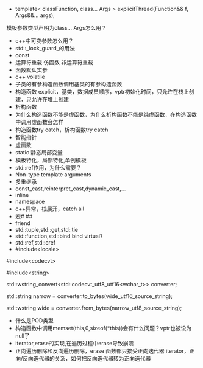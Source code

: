- template&lt; classFunction, class... Args &gt; explicitThread(Function&amp;&amp; f, Args&amp;&amp;... args);

模板参数类型声明为class... Args怎么用？

- c++中可变参数怎么用？
- std::_lock\_guard_的用法
- const
- 运算符重载 仿函数 非运算符重载
- 函数默认实参
- c++ volatile
- 子类的有参构造函数调用基类的有参构造函数
- 构造函数 explicit，基类，数据成员顺序，vptr初始化时间，只允许在栈上创建，只允许在堆上创建
- 析构函数
- 为什么构造函数不能是虚函数，为什么析构函数不能是纯虚函数，在构造函数中调用虚函数会怎样
- 构造函数try catch，析构函数try catch
- 智能指针
- 虚函数
- static 静态局部变量
- 模板特化，局部特化,单例模板
- std::ref作用，为什么需要？
- Non-type template arguments
- 多重继承
- const\_cast,reinterpret\_cast,dynamic\_cast,...
- inline
- namespace
- c++异常，栈展开，catch all
- 宏# ##
- friend
- std::tuple,std::get,std::tie
- std::function,std::bind bind virtual?
- std::ref,std::cref
- #include&lt;locale&gt;

#include&lt;codecvt&gt;

#include&lt;string&gt;

std::wstring\_convert&lt;std::codecvt\_utf8\_utf16&lt;wchar\_t&gt;&gt; converter;

std::string narrow = converter.to\_bytes(wide\_utf16\_source\_string);

std::wstring wide = converter.from\_bytes(narrow\_utf8\_source\_string);

- 什么是POD类型
- 构造函数中调用memset(this,0,sizeof(\*this))会有什么问题？vptr也被设为null了
- iterator,erase的实现,在遍历过程中erase导致崩溃
- 正向遍历删除和反向遍历删除，erase 函数都只接受正向迭代器 iterator，正向/反向迭代器的关系，如何把反向迭代器转为正向迭代器
